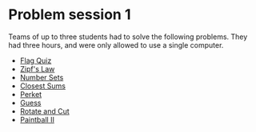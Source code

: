 # Problem session 1

Teams of up to three students had to solve the following problems. They had three hours, and were only allowed to use a single computer.
<ul>
	<li><a href="https://open.kattis.com/problems/flagquiz">Flag Quiz</a></li>
	<li><a href="https://open.kattis.com/problems/zipfslaw">Zipf's Law</a></li>
	<li><a href="https://open.kattis.com/problems/numbersetseasy">Number Sets</a></li>
	<li><a href="https://open.kattis.com/problems/closestsums">Closest Sums</a></li>
	<li><a href="https://open.kattis.com/problems/perket">Perket</a></li>
	<li><a href="https://open.kattis.com/problems/guess">Guess</a></li>
	<li><a href="https://open.kattis.com/problems/rotatecut">Rotate and Cut</a></li>
	<li><a href="https://open.kattis.com/problems/paintball2">Paintball II</a></li>
</ul>
